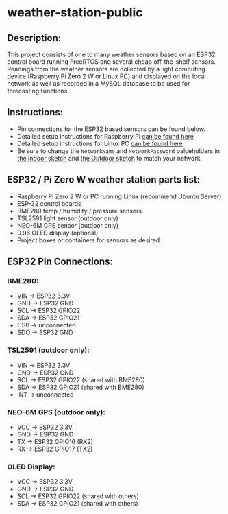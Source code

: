 # weather-station-public

## Description:
This project consists of one to many weather sensors based on an ESP32 control board running FreeRTOS and several cheap off-the-shelf sensors. Readings from the weather sensors are collected by a light computing device (Raspberry Pi Zero 2 W or Linux PC) and displayed on the local network as well as recorded in a MySQL database to be used for forecasting functions.

## Instructions:
- Pin connections for the ESP32 based sensors can be found below.
- Detailed setup instructions for Raspberry Pi [can be found here](docs/rpiSetup.md)
- Detailed setup instructions for Linux PC [can be found here](docs/ubuntuServerSetup.md)
- Be sure to change the `NetworkName` and `NetworkPassword` palceholders in [the Indoor sketch](sketches/jonesBigAssWeatherStation_FreeRTOS_indoor_main.ino) and [the Outdoor sketch](sketches/jonesBigAssWeatherStation_FreeRTOS_outdoor.ino) to match your network.

## ESP32 / Pi Zero W weather station parts list:
- Raspberry Pi Zero 2 W or PC running Linux (recommend Ubuntu Server)
- ESP-32 control boards
- BME280 temp / humidity / pressure sensors
- TSL2591 light sensor (outdoor only)
- NEO-6M GPS sensor (outdoor only)
- 0.96 OLED display (optional)
- Project boxes or containers for sensors as desired

## ESP32 Pin Connections:
### BME280:
- VIN → ESP32 3.3V
- GND → ESP32 GND
- SCL → ESP32 GPIO22
- SDA → ESP32 GPIO21
- CSB → unconnected
- SDO → ESP32 GND

### TSL2591 (outdoor only):
- VIN → ESP32 3.3V
- GND → ESP32 GND
- SCL → ESP32 GPIO22 (shared with BME280)
- SDA → ESP32 GPIO21 (shared with BME280)
- INT → unconnected

### NEO-6M GPS (outdoor only):
- VCC → ESP32 3.3V
- GND → ESP32 GND
- TX → ESP32 GPIO16 (RX2)
- RX → ESP32 GPIO17 (TX2)

### OLED Display:
- VCC → ESP32 3.3V
- GND → ESP32 GND
- SCL → ESP32 GPIO22 (shared with others)
- SDA → ESP32 GPIO21 (shared with others)





